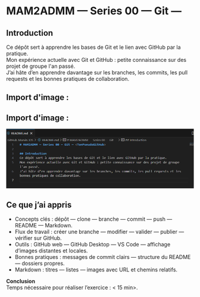 # MAM2ADMM — Series 00 — Git — <TonPseudoGitHub>

## Introduction
Ce dépôt sert à apprendre les bases de Git et le lien avec GitHub par la pratique.  
Mon expérience actuelle avec Git et GitHub : petite connaissance sur des projet de groupe l'an passé.  
J’ai hâte d’en apprendre davantage sur les branches, les commits, les pull requests et les bonnes pratiques de collaboration.

## Import d'image :

## Import d'image :

![Capture locale](images/capture.png)


## Ce que j’ai appris 

- Concepts clés : dépôt — clone — branche — commit — push — README — Markdown.  
- Flux de travail : créer une branche — modifier — valider — publier — vérifier sur GitHub.  
- Outils : GitHub web — GitHub Desktop — VS Code — affichage d’images distantes et locales.  
- Bonnes pratiques : messages de commit clairs — structure du README — dossiers propres.  
- Markdown : titres — listes — images avec URL et chemins relatifs.

**Conclusion**  
Temps nécessaire pour réaliser l’exercice : < 15 min>.